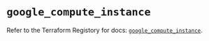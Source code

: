 # `google_compute_instance`

Refer to the Terraform Registory for docs: [`google_compute_instance`](https://registry.terraform.io/providers/hashicorp/google/5.5.0/docs/resources/compute_instance).
